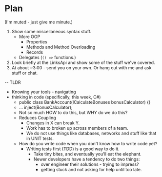 # Plan

(I'm muted - just give me minute.)

1. Show some miscellaneous syntax stuff.
    - More OOP
        - Properties
        - Methods and Method Overloading
        - Records
    - Delegates (`() =>` functions.)
2. Look briefly at the LinksApi and show some of the stuff we've covered.
3. At about ~3:00 - send you on your own. Or hang out with me and ask stuff or chat.


-- TLDR

- Knowing your tools - navigating
- thinking in code (specifically, this week, C#)
    - public class BankAccount(ICalculateBonuses bonusCalculator) {}
    - ... inject(BonusCalculator);
    - Not so much HOW to do this, but WHY do we do this?
    - Reduces Coupling
        - Changes in X can break Y.
        - Work has to broken up across members of a team.
        - We do not use things like databases, networks and stuff like that in UNIT tests. 
    - How do you write code when you don't know how to write code yet?
        - Writing tests first (TDD) is a good way to do it.
            - Take tiny bites, and eventually you'll eat the elephant.
            - Newer developers have a tendency to do two things:
                -  over engineer their solutions - trying to impress?
                -  getting stuck and not asking for help until too late.

